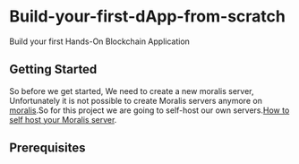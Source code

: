 # Build-your-first-dApp-from-scratch
Build your first Hands-On Blockchain Application

## Getting Started

So before we get started, We need to create a new moralis server, Unfortunately it is not possible to create Moralis servers anymore on [moralis](https://moralis.io/).So for this project we are going to self-host our own servers.[How to self host your Moralis server](https://docs.moralis.io/docs/run-parse-server-locally).

## Prerequisites
